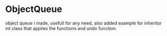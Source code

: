 # ObjectQueue
 object queue i made, usefull for any need, also added example for inheritor int class that applies the functions and undo function. 
